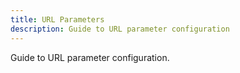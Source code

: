 ```yaml
---
title: URL Parameters
description: Guide to URL parameter configuration
---
```



Guide to URL parameter configuration.